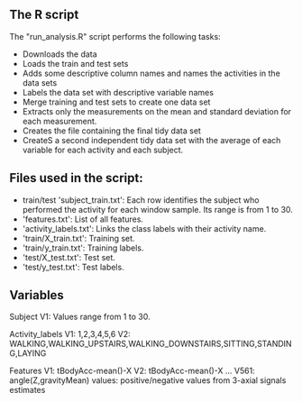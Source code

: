 ## The R script

The "run_analysis.R" script performs the following tasks:
- Downloads the data  
- Loads the train and test sets
- Adds some descriptive column names and names the activities in the data sets
- Labels the data set with descriptive variable names
- Merge training and test sets to create one data set
- Extracts only the measurements on the mean and standard deviation for each measurement.
- Creates the file  containing the final tidy data set 
- CreateS a second independent tidy data set with the average of each variable for each activity and each subject.

## Files used in the script:
- train/test 'subject_train.txt': Each row identifies the subject who performed the activity for each window sample. Its range is from 1 to 30. 
- 'features.txt': List of all features.
- 'activity_labels.txt': Links the class labels with their activity name.
- 'train/X_train.txt': Training set.
- 'train/y_train.txt': Training labels.
- 'test/X_test.txt': Test set.
- 'test/y_test.txt': Test labels.


## Variables

Subject
	V1: Values range from 1 to 30.

Activity_labels
	V1: 1,2,3,4,5,6
	V2: WALKING,WALKING_UPSTAIRS,WALKING_DOWNSTAIRS,SITTING,STANDING,LAYING

Features
	V1: tBodyAcc-mean()-X
	V2: tBodyAcc-mean()-X
	...
	V561: angle(Z,gravityMean)
	values: positive/negative values from 3-axial signals estimates